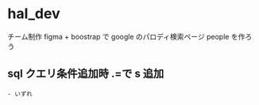 # hal_dev

チーム制作
figma + boostrap で
google のパロディ検索ページ people を作ろう

## sql クエリ条件追加時 .=で s 追加

    - いずれ

